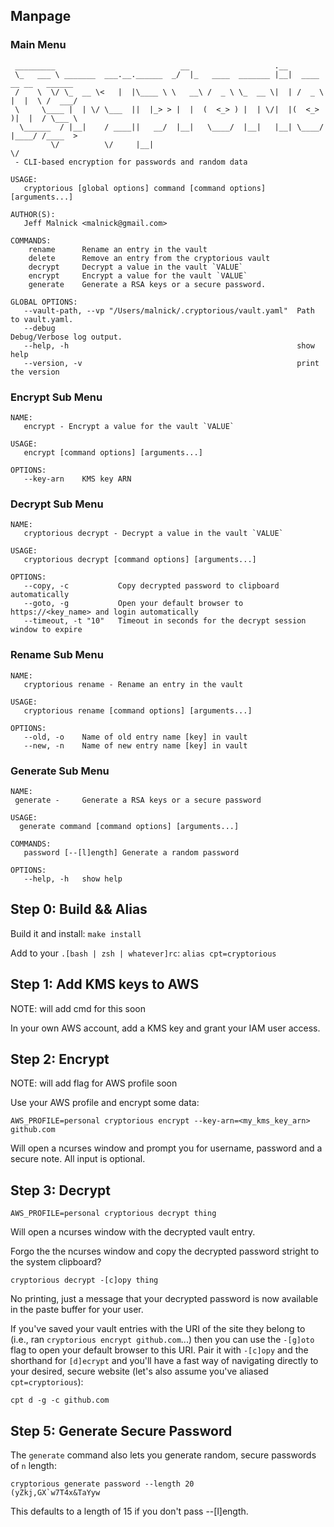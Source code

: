 ## Manpage
### Main Menu
```
 _________                            __                   .__
 \_   ___ \ _______  ___.__.______  _/  |_   ____  _______ |__|  ____   __ __   ______
 /    \  \/ \_  __ \<   |  |\____ \ \   __\ /  _ \ \_  __ \|  | /  _ \ |  |  \ /  ___/
 \     \____ |  | \/ \___  ||  |_> > |  |  (  <_> ) |  | \/|  |(  <_> )|  |  / \___ \
  \______  / |__|    / ____||   __/  |__|   \____/  |__|   |__| \____/ |____/ /____  >
         \/          \/     |__|                                                   \/
 - CLI-based encryption for passwords and random data

USAGE:
   cryptorious [global options] command [command options] [arguments...]

AUTHOR(S):
   Jeff Malnick <malnick@gmail.com>

COMMANDS:
    rename      Rename an entry in the vault
    delete      Remove an entry from the cryptorious vault
    decrypt     Decrypt a value in the vault `VALUE`
    encrypt     Encrypt a value for the vault `VALUE`
    generate    Generate a RSA keys or a secure password.

GLOBAL OPTIONS:
   --vault-path, --vp "/Users/malnick/.cryptorious/vault.yaml"  Path to vault.yaml.
   --debug                                                      Debug/Verbose log output.
   --help, -h                                                   show help
   --version, -v                                                print the version
```

### Encrypt Sub Menu
```
NAME:
   encrypt - Encrypt a value for the vault `VALUE`

USAGE:
   encrypt [command options] [arguments...]

OPTIONS:
   --key-arn    KMS key ARN
```

### Decrypt Sub Menu
```   
NAME:
   cryptorious decrypt - Decrypt a value in the vault `VALUE`

USAGE:
   cryptorious decrypt [command options] [arguments...]

OPTIONS:
   --copy, -c           Copy decrypted password to clipboard automatically
   --goto, -g           Open your default browser to https://<key_name> and login automatically
   --timeout, -t "10"   Timeout in seconds for the decrypt session window to expire
```   

### Rename Sub Menu
```
NAME:
   cryptorious rename - Rename an entry in the vault

USAGE:
   cryptorious rename [command options] [arguments...]

OPTIONS:
   --old, -o    Name of old entry name [key] in vault
   --new, -n    Name of new entry name [key] in vault
```

### Generate Sub Menu
```
NAME:
 generate - 	Generate a RSA keys or a secure password 

USAGE:
  generate command [command options] [arguments...]

COMMANDS:
   password	[--[l]ength] Generate a random password

OPTIONS:
   --help, -h	show help

```

## Step 0: Build && Alias

Build it and install: `make install`

Add to your `.[bash | zsh | whatever]rc`: `alias cpt=cryptorious`

## Step 1: Add KMS keys to AWS
NOTE: will add cmd for this soon

In your own AWS account, add a KMS key and grant your IAM user access.

## Step 2: Encrypt
NOTE: will add flag for AWS profile soon

Use your AWS profile and encrypt some data:
```
AWS_PROFILE=personal cryptorious encrypt --key-arn=<my_kms_key_arn> github.com
```

Will open a ncurses window and prompt you for username, password and a secure note. All input is optional. 

## Step 3: Decrypt 

```
AWS_PROFILE=personal cryptorious decrypt thing
```

Will open a ncurses window with the decrypted vault entry. 

Forgo the the ncurses window and copy the decrypted password stright to the system clipboard? 
```
cryptorious decrypt -[c]opy thing
```
No printing, just a message that your decrypted password is now available in the paste buffer for your user. 

If you've saved your vault entries with the URI of the site they belong to (i.e., ran `cryptorious encrypt github.com`...) then you can use the `-[g]oto` flag to open your default browser to this URI. Pair it with `-[c]opy` and the shorthand for `[d]ecrypt` and you'll have a fast way of navigating directly to your desired, secure website (let's also assume you've aliased `cpt=cryptorious`):
```
cpt d -g -c github.com
```

## Step 5: Generate Secure Password
The `generate` command also lets you generate random, secure passwords of `n` length:
```
cryptorious generate password --length 20
(yZkj,GX`w7T4x&TaYyw
```

This defaults to a length of 15 if you don't pass --[l]ength.
